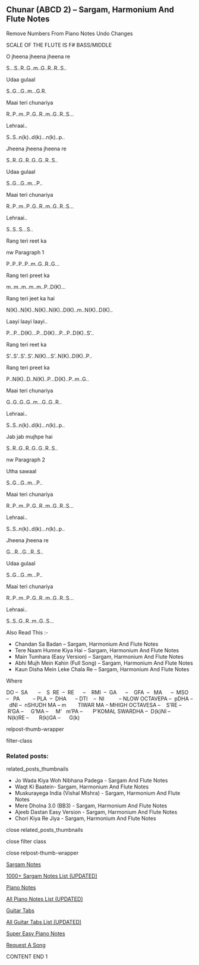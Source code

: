 
## Chunar (ABCD 2) – Sargam, Harmonium And Flute Notes

Remove Numbers From Piano Notes
Undo Changes

SCALE OF THE FLUTE IS F# BASS/MIDDLE

O jheena jheena jheena re

S…S..R..G..m..G..R..R..S..

Udaa gulaal

S..G…G..m…G.R.

Maai teri chunariya

R..P..m..P..G..R..m..G..R..S…

Lehraai..

S..S..n(k)..d(k)…n(k)..p..

Jheena jheena jheena re

S..R..G..R..G..G..R..S..

Udaa gulaal

S..G…G..m…P..

Maai teri chunariya

R..P..m..P..G..R..m..G..R..S…

Lehraai..

S..S..S…S..

Rang teri reet ka

nw Paragraph 1

P..P..P..P..m..G..R..G…

Rang teri preet ka

m..m..m..m..m..P..D(K)…

Rang teri jeet ka hai

N(K)..N(K)..N(K)..N(K)..D(K)..m..N(K)..D(K)..

Laayi laayi laayi..

P…P…D(K)…P…D(K)…P…P..D(K)..S’..

Rang teri reet ka

S’..S’..S’..S’..N(K)…S’..N(K)..D(K)..P..

Rang teri preet ka

P..N(K)..D..N(K)..P…D(K)..P..m..G..

Maai teri chunariya

G..G..G..G..m…G..G..R..

Lehraai..

S..S..n(k)..d(k)…n(k)..p..

Jab jab mujhpe hai

S..R..G..R..G..G..R..S..

nw Paragraph 2

Utha sawaal

S..G…G..m…P..

Maai teri chunariya

R..P..m..P..G..R..m..G..R..S…

Lehraai..

S..S..n(k)..d(k)…n(k)..p..

Jheena jheena re

G…R…G…R..S..

Udaa gulaal

S..G…G..m…P..

Maai teri chunariya

R..P..m..P..G..R..m..G..R..S…

Lehraai..

S..S..G..R..m..G..S…

Also Read This :-

* Chandan Sa Badan – Sargam, Harmonium And Flute Notes
* Tere Naam Humne Kiya Hai – Sargam, Harmonium And Flute Notes
* Main Tumhara (Easy Version) – Sargam, Harmonium And Flute Notes
* Abhi Mujh Mein Kahin (Full Song) – Sargam, Harmonium And Flute Notes
* Kaun Disha Mein Leke Chala Re – Sargam, Harmonium And Flute Notes

Where

DO –  SA       –    S  RE  –  RE      –    RMI  –  GA      –    GFA  –   MA      –  MSO  –   PA         – PLA  –  DHA      – DTI    –  NI          – NLOW OCTAVEPA –  pDHA –  dNI –  nSHUDH MA – m        TIWAR MA – MHIGH OCTAVESA –    S’RE –     R’GA –     G’MA –     M’   m’PA –       P’KOMAL SWARDHA –  D(k)NI –       N(k)RE –       R(k)GA –      G(k)

relpost-thumb-wrapper

filter-class

### Related posts:

related_posts_thumbnails

* Jo Wada Kiya Woh Nibhana Padega - Sargam And Flute Notes
* Waqt Ki Baatein- Sargam, Harmonium And Flute Notes
* Muskurayega India (Vishal Mishra) - Sargam, Harmonium And Flute Notes
* Mere Dholna 3.0 (BB3) - Sargam, Harmonium And Flute Notes
* Ajeeb Dastan Easy Version - Sargam, Harmonium And Flute Notes
* Chori Kiya Re Jiya -  Sargam, Harmonium And Flute Notes

close related_posts_thumbnails

close filter class

close relpost-thumb-wrapper

[Sargam Notes](https://www.notationsworld.com/sargam-notes.html)

[1000+ Sargam Notes List (UPDATED)](https://www.notationsworld.com/all-songs-list-sargam-notes.html)

[Piano Notes](https://www.notationsworld.com/piano-notes.html)

[All Piano Notes List (UPDATED)](https://www.notationsworld.com/all-songs-list-piano-notes.html)

[Guitar Tabs](https://www.notationsworld.com/guitar-tabs.html)

[All Guitar Tabs List (UPDATED)](https://www.notationsworld.com/all-songs-list-guitar-tabs.html)

[Super Easy Piano Notes](https://studywall.in/)

[Request A Song](https://www.notationsworld.com/request-a-song.html)

CONTENT END 1

